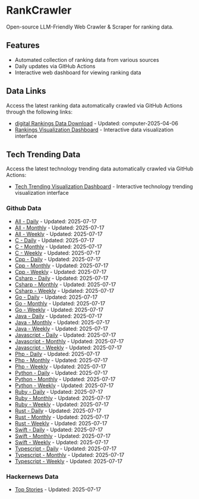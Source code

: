 # RankCrawler

Open-source LLM-Friendly Web Crawler & Scraper for ranking data.

## Features

* Automated collection of ranking data from various sources
* Daily updates via GitHub Actions
* Interactive web dashboard for viewing ranking data


## Data Links

Access the latest ranking data automatically crawled via GitHub Actions through the following links:

* [digital Rankings Data Download](https://github.com/chenjy16/RankCrawler/blob/main/data/1688/digital_computer_2025-04-06.json) - Updated: computer-2025-04-06
* [Rankings Visualization Dashboard](https://chenjy16.github.io/RankCrawler/1688_rankings.html) - Interactive data visualization interface




## Tech Trending Data

Access the latest technology trending data automatically crawled via GitHub Actions:

* [Tech Trending Visualization Dashboard](https://chenjy16.github.io/RankCrawler/tech_trending.html) - Interactive technology trending visualization interface

### Github Data

* [All - Daily](https://github.com/chenjy16/RankCrawler/blob/main/data/github/github_all_daily_2025-07-17.json) - Updated: 2025-07-17
* [All - Monthly](https://github.com/chenjy16/RankCrawler/blob/main/data/github/github_all_monthly_2025-07-17.json) - Updated: 2025-07-17
* [All - Weekly](https://github.com/chenjy16/RankCrawler/blob/main/data/github/github_all_weekly_2025-07-17.json) - Updated: 2025-07-17
* [C - Daily](https://github.com/chenjy16/RankCrawler/blob/main/data/github/github_c_daily_2025-07-17.json) - Updated: 2025-07-17
* [C - Monthly](https://github.com/chenjy16/RankCrawler/blob/main/data/github/github_c_monthly_2025-07-17.json) - Updated: 2025-07-17
* [C - Weekly](https://github.com/chenjy16/RankCrawler/blob/main/data/github/github_c_weekly_2025-07-17.json) - Updated: 2025-07-17
* [Cpp - Daily](https://github.com/chenjy16/RankCrawler/blob/main/data/github/github_cpp_daily_2025-07-17.json) - Updated: 2025-07-17
* [Cpp - Monthly](https://github.com/chenjy16/RankCrawler/blob/main/data/github/github_cpp_monthly_2025-07-17.json) - Updated: 2025-07-17
* [Cpp - Weekly](https://github.com/chenjy16/RankCrawler/blob/main/data/github/github_cpp_weekly_2025-07-17.json) - Updated: 2025-07-17
* [Csharp - Daily](https://github.com/chenjy16/RankCrawler/blob/main/data/github/github_csharp_daily_2025-07-17.json) - Updated: 2025-07-17
* [Csharp - Monthly](https://github.com/chenjy16/RankCrawler/blob/main/data/github/github_csharp_monthly_2025-07-17.json) - Updated: 2025-07-17
* [Csharp - Weekly](https://github.com/chenjy16/RankCrawler/blob/main/data/github/github_csharp_weekly_2025-07-17.json) - Updated: 2025-07-17
* [Go - Daily](https://github.com/chenjy16/RankCrawler/blob/main/data/github/github_go_daily_2025-07-17.json) - Updated: 2025-07-17
* [Go - Monthly](https://github.com/chenjy16/RankCrawler/blob/main/data/github/github_go_monthly_2025-07-17.json) - Updated: 2025-07-17
* [Go - Weekly](https://github.com/chenjy16/RankCrawler/blob/main/data/github/github_go_weekly_2025-07-17.json) - Updated: 2025-07-17
* [Java - Daily](https://github.com/chenjy16/RankCrawler/blob/main/data/github/github_java_daily_2025-07-17.json) - Updated: 2025-07-17
* [Java - Monthly](https://github.com/chenjy16/RankCrawler/blob/main/data/github/github_java_monthly_2025-07-17.json) - Updated: 2025-07-17
* [Java - Weekly](https://github.com/chenjy16/RankCrawler/blob/main/data/github/github_java_weekly_2025-07-17.json) - Updated: 2025-07-17
* [Javascript - Daily](https://github.com/chenjy16/RankCrawler/blob/main/data/github/github_javascript_daily_2025-07-17.json) - Updated: 2025-07-17
* [Javascript - Monthly](https://github.com/chenjy16/RankCrawler/blob/main/data/github/github_javascript_monthly_2025-07-17.json) - Updated: 2025-07-17
* [Javascript - Weekly](https://github.com/chenjy16/RankCrawler/blob/main/data/github/github_javascript_weekly_2025-07-17.json) - Updated: 2025-07-17
* [Php - Daily](https://github.com/chenjy16/RankCrawler/blob/main/data/github/github_php_daily_2025-07-17.json) - Updated: 2025-07-17
* [Php - Monthly](https://github.com/chenjy16/RankCrawler/blob/main/data/github/github_php_monthly_2025-07-17.json) - Updated: 2025-07-17
* [Php - Weekly](https://github.com/chenjy16/RankCrawler/blob/main/data/github/github_php_weekly_2025-07-17.json) - Updated: 2025-07-17
* [Python - Daily](https://github.com/chenjy16/RankCrawler/blob/main/data/github/github_python_daily_2025-07-17.json) - Updated: 2025-07-17
* [Python - Monthly](https://github.com/chenjy16/RankCrawler/blob/main/data/github/github_python_monthly_2025-07-17.json) - Updated: 2025-07-17
* [Python - Weekly](https://github.com/chenjy16/RankCrawler/blob/main/data/github/github_python_weekly_2025-07-17.json) - Updated: 2025-07-17
* [Ruby - Daily](https://github.com/chenjy16/RankCrawler/blob/main/data/github/github_ruby_daily_2025-07-17.json) - Updated: 2025-07-17
* [Ruby - Monthly](https://github.com/chenjy16/RankCrawler/blob/main/data/github/github_ruby_monthly_2025-07-17.json) - Updated: 2025-07-17
* [Ruby - Weekly](https://github.com/chenjy16/RankCrawler/blob/main/data/github/github_ruby_weekly_2025-07-17.json) - Updated: 2025-07-17
* [Rust - Daily](https://github.com/chenjy16/RankCrawler/blob/main/data/github/github_rust_daily_2025-07-17.json) - Updated: 2025-07-17
* [Rust - Monthly](https://github.com/chenjy16/RankCrawler/blob/main/data/github/github_rust_monthly_2025-07-17.json) - Updated: 2025-07-17
* [Rust - Weekly](https://github.com/chenjy16/RankCrawler/blob/main/data/github/github_rust_weekly_2025-07-17.json) - Updated: 2025-07-17
* [Swift - Daily](https://github.com/chenjy16/RankCrawler/blob/main/data/github/github_swift_daily_2025-07-17.json) - Updated: 2025-07-17
* [Swift - Monthly](https://github.com/chenjy16/RankCrawler/blob/main/data/github/github_swift_monthly_2025-07-17.json) - Updated: 2025-07-17
* [Swift - Weekly](https://github.com/chenjy16/RankCrawler/blob/main/data/github/github_swift_weekly_2025-07-17.json) - Updated: 2025-07-17
* [Typescript - Daily](https://github.com/chenjy16/RankCrawler/blob/main/data/github/github_typescript_daily_2025-07-17.json) - Updated: 2025-07-17
* [Typescript - Monthly](https://github.com/chenjy16/RankCrawler/blob/main/data/github/github_typescript_monthly_2025-07-17.json) - Updated: 2025-07-17
* [Typescript - Weekly](https://github.com/chenjy16/RankCrawler/blob/main/data/github/github_typescript_weekly_2025-07-17.json) - Updated: 2025-07-17

### Hackernews Data

* [Top Stories](https://github.com/chenjy16/RankCrawler/blob/main/data/hackernews/hackernews_top_2025-07-17.json) - Updated: 2025-07-17



